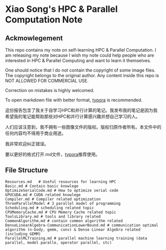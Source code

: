 # Xiao Song's HPC & Parallel Computation Note

## Ackmowlegement
This repo contains my note on self-learning HPC & Parallel Computation. I am releasing my note because I wish my note could help people who are interested in HPC & Parallel Computing and want to learn it themselves. 

One should notice that I do not contain the copyright of some image files. The copyright belongs to the original author. Any content inside this repo is NOT ALLOWED FOR COMMERCIAL USE.

Correction on mistakes is highly welcomed. 

To open markdown file with better format, [typora](https://typora.io) is recommended.


这份报告包含了我关于自学习HPC和并行计算的笔记。我发布我的笔记是因为我希望我的笔记能帮助那些对HPC和并行计算感兴趣并想自己学习的人。

人们应该注意到，我不拥有一些图像文件的版权。版权归原作者所有。本文件中的任何内容均不得用于商业用途。

我非常欢迎纠正错误。

要以更好的格式打开.md文件，[typora](https://typora.io)推荐使用。



## File Structure

```shell
Resources.md   # Useful resources for learning HPC
Basic.md # Contain basic knowlege
OptimizeSerialCode.md # How to optimize serial code
GPUCUDA.md # CUDA related knowlege
Compiler.md # Compiler related optimization
ThreeParallelModel # 3 parallel model of programming
Scheduling.md # scheduling related topic
CPUMemoryCache.md # CPU Memory Cache related topic
ToolsLibrary.md # tools and library related
CommonAlgorithm.md # contain common algorithm related
DenseLinearAlgebra-CommunicationLowerBound.md # communication optimal algorithm (n-body, gemm, conv) & Dense Linear Algebra related (including GEMM)
ParallelMLTraining.md # parallel machine learning training (data parallel, model paralle, operator parallel, stc)
```